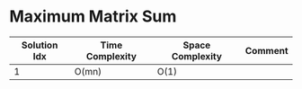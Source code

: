 # Maximum Matrix Sum

| Solution Idx | Time Complexity | Space Complexity | Comment |
| ------------ | --------------- | ---------------- | ------- |
| 1            | O(mn)           | O(1)             |         |
